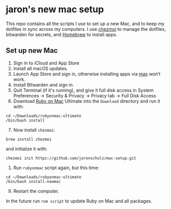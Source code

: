 # jaron's new mac setup

This repo contains all the scripts I use to set up a new Mac, and to keep my dotfiles in sync across my computers. I use [chezmoi](https://www.chezmoi.io/) to manage the dotfiles, bitwarden for secrets, and [Homebrew](https://brew.sh/) to install apps.

## Set up new Mac

1. Sign in to iCloud and App Store
2. Install all macOS updates.
3. Launch App Store and sign in, otherwise installing apps via [mas](https://github.com/mas-cli/mas) won’t work.
4. Install Bitwarden and sign in.
5. Quit Terminal (if it's running), and give it full disk access in System Preferences -> Security & Privacy -> Privacy tab -> Full Disk Access
6. Download [Ruby on Mac](https://www.rubyonmac.dev) Ultimate into the `Download` directory and run it with:

```shell
cd ~/Downloads/rubyonmac-ultimate
/bin/bash install
```

7. Now install `chezmoi`:

```shell
brew install chezmoi
```

and initialize it with:

```shell
chezmoi init https://github.com/jaronschulz/mac-setup.git
```

1. Run `rubyonmac` script again, but this time:

```shell
cd ~/Downloads/rubyonmac-ultimate
/bin/bash install-newmac
```

9. Restart the computer.

In the future run `rom script` to update Ruby on Mac and all packages.
